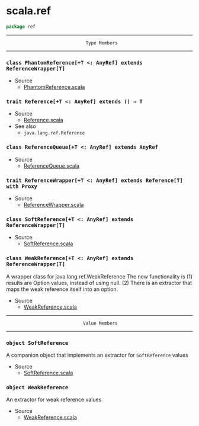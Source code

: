 
#                                  scala.ref                                  #

```scala
package ref
```


--------------------------------------------------------------------------------
                                  Type Members
--------------------------------------------------------------------------------


### `class PhantomReference[+T <: AnyRef] extends ReferenceWrapper[T]`       ###

* Source
  * [PhantomReference.scala](https://github.com/scala/scala/tree/6d09a1ba5f/src/library/scala/ref/PhantomReference.scala#L1)


### `trait Reference[+T <: AnyRef] extends () ⇒ T`                           ###

* Source
  * [Reference.scala](https://github.com/scala/scala/tree/6d09a1ba5f/src/library/scala/ref/Reference.scala#L1)
* See also
  * `java.lang.ref.Reference`


### `class ReferenceQueue[+T <: AnyRef] extends AnyRef`                      ###

* Source
  * [ReferenceQueue.scala](https://github.com/scala/scala/tree/6d09a1ba5f/src/library/scala/ref/ReferenceQueue.scala#L1)


### `trait ReferenceWrapper[+T <: AnyRef] extends Reference[T] with Proxy`   ###

* Source
  * [ReferenceWrapper.scala](https://github.com/scala/scala/tree/6d09a1ba5f/src/library/scala/ref/ReferenceWrapper.scala#L1)


### `class SoftReference[+T <: AnyRef] extends ReferenceWrapper[T]`          ###

* Source
  * [SoftReference.scala](https://github.com/scala/scala/tree/6d09a1ba5f/src/library/scala/ref/SoftReference.scala#L1)


### `class WeakReference[+T <: AnyRef] extends ReferenceWrapper[T]`          ###

A wrapper class for java.lang.ref.WeakReference The new functionality is (1)
results are Option values, instead of using null. (2) There is an extractor that
maps the weak reference itself into an option.

* Source
  * [WeakReference.scala](https://github.com/scala/scala/tree/6d09a1ba5f/src/library/scala/ref/WeakReference.scala#L1)


--------------------------------------------------------------------------------
                                 Value Members
--------------------------------------------------------------------------------


### `object SoftReference`                                                   ###

A companion object that implements an extractor for `SoftReference` values

* Source
  * [SoftReference.scala](https://github.com/scala/scala/tree/6d09a1ba5f/src/library/scala/ref/SoftReference.scala#L1)


### `object WeakReference`                                                   ###

An extractor for weak reference values

* Source
  * [WeakReference.scala](https://github.com/scala/scala/tree/6d09a1ba5f/src/library/scala/ref/WeakReference.scala#L1)

